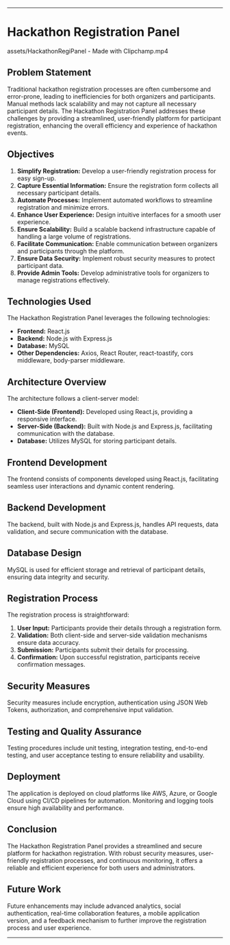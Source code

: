 
---

# Hackathon Registration Panel
assets/HackathonRegiPanel - Made with Clipchamp.mp4
## Problem Statement

Traditional hackathon registration processes are often cumbersome and error-prone, leading to inefficiencies for both organizers and participants. Manual methods lack scalability and may not capture all necessary participant details. The Hackathon Registration Panel addresses these challenges by providing a streamlined, user-friendly platform for participant registration, enhancing the overall efficiency and experience of hackathon events.

## Objectives

1. **Simplify Registration:** Develop a user-friendly registration process for easy sign-up.
2. **Capture Essential Information:** Ensure the registration form collects all necessary participant details.
3. **Automate Processes:** Implement automated workflows to streamline registration and minimize errors.
4. **Enhance User Experience:** Design intuitive interfaces for a smooth user experience.
5. **Ensure Scalability:** Build a scalable backend infrastructure capable of handling a large volume of registrations.
6. **Facilitate Communication:** Enable communication between organizers and participants through the platform.
7. **Ensure Data Security:** Implement robust security measures to protect participant data.
8. **Provide Admin Tools:** Develop administrative tools for organizers to manage registrations effectively.

## Technologies Used

The Hackathon Registration Panel leverages the following technologies:

- **Frontend:** React.js
- **Backend:** Node.js with Express.js
- **Database:** MySQL
- **Other Dependencies:** Axios, React Router, react-toastify, cors middleware, body-parser middleware.

## Architecture Overview

The architecture follows a client-server model:

- **Client-Side (Frontend):** Developed using React.js, providing a responsive interface.
- **Server-Side (Backend):** Built with Node.js and Express.js, facilitating communication with the database.
- **Database:** Utilizes MySQL for storing participant details.

## Frontend Development

The frontend consists of components developed using React.js, facilitating seamless user interactions and dynamic content rendering.

## Backend Development

The backend, built with Node.js and Express.js, handles API requests, data validation, and secure communication with the database.

## Database Design

MySQL is used for efficient storage and retrieval of participant details, ensuring data integrity and security.

## Registration Process

The registration process is straightforward:

1. **User Input:** Participants provide their details through a registration form.
2. **Validation:** Both client-side and server-side validation mechanisms ensure data accuracy.
3. **Submission:** Participants submit their details for processing.
4. **Confirmation:** Upon successful registration, participants receive confirmation messages.

## Security Measures

Security measures include encryption, authentication using JSON Web Tokens, authorization, and comprehensive input validation.

## Testing and Quality Assurance

Testing procedures include unit testing, integration testing, end-to-end testing, and user acceptance testing to ensure reliability and usability.

## Deployment

The application is deployed on cloud platforms like AWS, Azure, or Google Cloud using CI/CD pipelines for automation. Monitoring and logging tools ensure high availability and performance.

## Conclusion

The Hackathon Registration Panel provides a streamlined and secure platform for hackathon registration. With robust security measures, user-friendly registration processes, and continuous monitoring, it offers a reliable and efficient experience for both users and administrators.

## Future Work

Future enhancements may include advanced analytics, social authentication, real-time collaboration features, a mobile application version, and a feedback mechanism to further improve the registration process and user experience.

---
